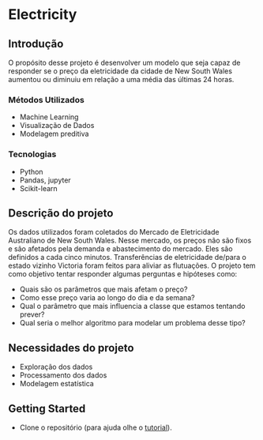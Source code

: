 # Electricity

## Introdução

O propósito desse projeto é desenvolver um modelo que seja capaz de responder se o preço da eletricidade da cidade de New South Wales aumentou ou diminuiu em relação a uma média das últimas 24 horas.

### Métodos Utilizados

* Machine Learning
* Visualização de Dados
* Modelagem preditiva

### Tecnologias

* Python
* Pandas, jupyter
* Scikit-learn

## Descrição do projeto

Os dados utilizados foram coletados do Mercado de Eletricidade Australiano de New South Wales. Nesse mercado, os preços não são fixos e são afetados pela demanda e abastecimento do mercado. Eles são definidos a cada cinco minutos. Transferências de eletricidade de/para o estado vizinho Victoria foram feitos para aliviar as flutuações.
O projeto tem como objetivo tentar responder algumas perguntas e hipóteses como:
* Quais são os parâmetros que mais afetam o preço?
* Como esse preço varia ao longo do dia e da semana?
* Qual o parâmetro que mais influencia a classe que estamos tentando prever?
* Qual seria o melhor algoritmo para modelar um problema desse tipo?

## Necessidades do projeto

- Exploração dos dados
- Processamento dos dados
- Modelagem estatística

## Getting Started

- Clone o repositório (para ajuda olhe o [tutorial](https://help.github.com/articles/cloning-a-repository/)).



